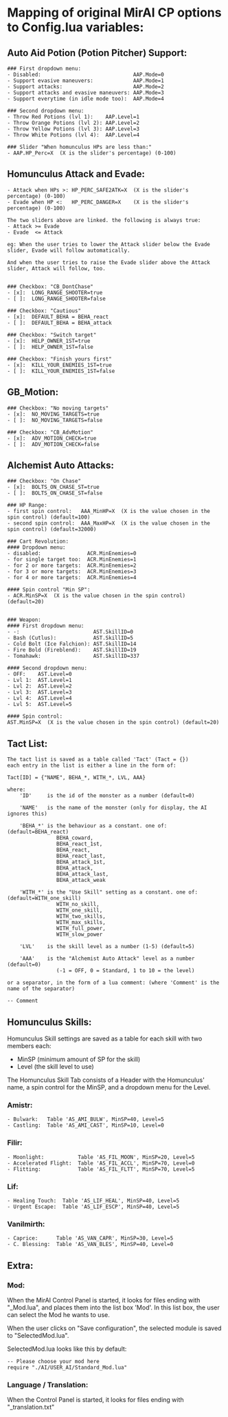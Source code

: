 # Mapping of original MirAI CP options to Config.lua variables:

## Auto Aid Potion (Potion Pitcher) Support:

	### First dropdown menu:
	- Disabled:                              AAP.Mode=0
	- Support evasive maneuvers:             AAP.Mode=1
	- Support attacks:                       AAP.Mode=2
	- Support attacks and evasive maneuvers: AAP.Mode=3
	- Support everytime (in idle mode too):  AAP.Mode=4

	### Second dropdown menu:
	- Throw Red Potions (lvl 1):    AAP.Level=1
	- Throw Orange Potions (lvl 2): AAP.Level=2
	- Throw Yellow Potions (lvl 3): AAP.Level=3
	- Throw White Potions (lvl 4):  AAP.Level=4

	### Slider "When homunculus HPs are less than:"
	- AAP.HP_Perc=X  (X is the slider's percentage) (0-100)



## Homunculus Attack and Evade:

	- Attack when HPs >: HP_PERC_SAFE2ATK=X  (X is the slider's percentage) (0-100)
	- Evade when HP <:   HP_PERC_DANGER=X    (X is the slider's percentage) (0-100)

	The two sliders above are linked. the following is always true:
	- Attack >= Evade
	- Evade  <= Attack

	eg: When the user tries to lower the Attack slider below the Evade slider, Evade will follow automatically.

	And when the user tries to raise the Evade slider above the Attack slider, Attack will follow, too.


	### Checkbox: "CB_DontChase"
	- [x]:  LONG_RANGE_SHOOTER=true
	- [ ]:  LONG_RANGE_SHOOTER=false

	### Checkbox: "Cautious"
	- [x]:  DEFAULT_BEHA = BEHA_react
	- [ ]:  DEFAULT_BEHA = BEHA_attack

	### Checkbox: "Switch target"
	- [x]:  HELP_OWNER_1ST=true
	- [ ]:  HELP_OWNER_1ST=false

	### Checkbox: "Finish yours first"
	- [x]:  KILL_YOUR_ENEMIES_1ST=true
	- [ ]:  KILL_YOUR_ENEMIES_1ST=false



## GB_Motion:

	### Checkbox: "No moving targets"
	- [x]:  NO_MOVING_TARGETS=true
	- [ ]:  NO_MOVING_TARGETS=false

	### Checkbox: "CB_AdvMotion"
	- [x]:  ADV_MOTION_CHECK=true
	- [ ]:  ADV_MOTION_CHECK=false



## Alchemist Auto Attacks:

	### Checkbox: "On Chase"
	- [x]:  BOLTS_ON_CHASE_ST=true
	- [ ]:  BOLTS_ON_CHASE_ST=false

	### HP Range:
	- first spin control:   AAA_MinHP=X  (X is the value chosen in the spin control) (default=100)
	- second spin control:  AAA_MaxHP=X  (X is the value chosen in the spin control) (default=32000)

	### Cart Revolution:
	#### Dropdown menu:
	- disabled:               ACR.MinEnemies=0
	- for single target too:  ACR.MinEnemies=1
	- for 2 or more targets:  ACR.MinEnemies=2
	- for 3 or more targets:  ACR.MinEnemies=3
	- for 4 or more targets:  ACR.MinEnemies=4

	#### Spin control "Min SP":
	- ACR.MinSP=X  (X is the value chosen in the spin control) (default=20)


	### Weapon:
	#### First dropdown menu:
	- -:                        AST.SkillID=0
	- Bash (Cutlus):            AST.SkillID=5
	- Cold Bolt (Ice Falchion): AST.SkillID=14
	- Fire Bold (Fireblend):    AST.SkillID=19
	- Tomahawk:                 AST.SkillID=337

	#### Second dropdown menu:
	- OFF:    AST.Level=0
	- Lvl 1:  AST.Level=1
	- Lvl 2:  AST.Level=2
	- Lvl 3:  AST.Level=3
	- Lvl 4:  AST.Level=4
	- Lvl 5:  AST.Level=5

	#### Spin control:
	AST.MinSP=X  (X is the value chosen in the spin control) (default=20)



## Tact List:
	The tact list is saved as a table called 'Tact' (Tact = {})
	each entry in the list is either a line in the form of:
	
	Tact[ID] = {"NAME", BEHA_*, WITH_*, LVL, AAA}
	
	where:
		'ID'     is the id of the monster as a number (default=0)
		
		'NAME'   is the name of the monster (only for display, the AI ignores this)
		
		'BEHA_*' is the behaviour as a constant. one of: (default=BEHA_react)
		            BEHA_coward,
					BEHA_react_1st,
					BEHA_react,
					BEHA_react_last,
					BEHA_attack_1st,
					BEHA_attack,
					BEHA_attack_last,
					BEHA_attack_weak
					
		'WITH_*' is the "Use Skill" setting as a constant. one of: (default=WITH_one_skill)
		            WITH_no_skill,
					WITH_one_skill,
					WITH_two_skills,
					WITH_max_skills,
					WITH_full_power,
					WITH_slow_power
					
		'LVL'    is the skill level as a number (1-5) (default=5)
		
		'AAA'    is the "Alchemist Auto Attack" level as a number (default=0)
		            (-1 = OFF, 0 = Standard, 1 to 10 = the level)
	
	or a separator, in the form of a lua comment: (where 'Comment' is the name of the separator)
	
	-- Comment



## Homunculus Skills:

Homunculus Skill settings are saved as a table for each skill with two members each:
- MinSP (minimum amount of SP for the skill)
- Level (the skill level to use)

The Homunculus Skill Tab consists of a Header with the Homunculus' name,
a spin control for the MinSP, and a dropdown menu for the Level.

### Amistr:
	- Bulwark:   Table 'AS_AMI_BULW', MinSP=40, Level=5
	- Castling:  Table 'AS_AMI_CAST', MinSP=10, Level=0
	
### Filir:
	- Moonlight:           Table 'AS_FIL_MOON', MinSP=20, Level=5
	- Accelerated Flight:  Table 'AS_FIL_ACCL', MinSP=70, Level=0
	- Flitting:            Table 'AS_FIL_FLTT', MinSP=70, Level=5

### Lif:
	- Healing Touch:  Table 'AS_LIF_HEAL', MinSP=40, Level=5
	- Urgent Escape:  Table 'AS_LIF_ESCP', MinSP=40, Level=5

### Vanilmirth:
	- Caprice:      Table 'AS_VAN_CAPR', MinSP=30, Level=5
	- C. Blessing:  Table 'AS_VAN_BLES', MinSP=40, Level=0



## Extra:

### Mod:
When the MirAI Control Panel is started, it looks for files ending with "_Mod.lua",
and places them into the list box 'Mod'.
In this list box, the user can select the Mod he wants to use.

When the user clicks on "Save configuration", the selected module is saved to "SelectedMod.lua".

SelectedMod.lua looks like this by default:

	-- Please choose your mod here
	require "./AI/USER_AI/Standard_Mod.lua"


### Language / Translation:
When the Control Panel is started, it looks for files ending with "_translation.txt"


